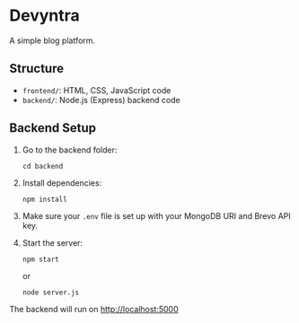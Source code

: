# Devyntra

A simple blog platform.

## Structure

- `frontend/`: HTML, CSS, JavaScript code
- `backend/`: Node.js (Express) backend code

## Backend Setup

1. Go to the backend folder:
   ```
   cd backend
   ```

2. Install dependencies:
   ```
   npm install
   ```

3. Make sure your `.env` file is set up with your MongoDB URI and Brevo API key.

4. Start the server:
   ```
   npm start
   ```
   or
   ```
   node server.js
   ```

The backend will run on [http://localhost:5000](http://localhost:5000)
